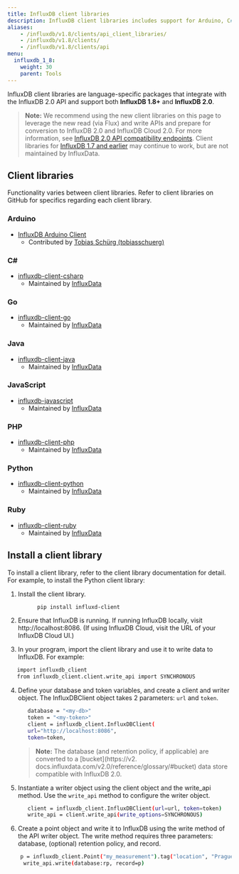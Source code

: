 ```yaml
---
title: InfluxDB client libraries
description: InfluxDB client libraries includes support for Arduino, C#, Go, Java, JavaScript, PHP, Python, and Ruby.
aliases:
    - /influxdb/v1.8/clients/api_client_libraries/
    - /influxdb/v1.8/clients/
    - /influxdb/v1.8/clients/api
menu:
  influxdb_1_8:
    weight: 30
    parent: Tools
---
```


InfluxDB client libraries are language-specific packages that integrate with the InfluxDB 2.0 API and support both **InfluxDB 1.8+** and **InfluxDB 2.0**.

>**Note:** We recommend using the new client libraries on this page to leverage the new read (via Flux) and write APIs and prepare for conversion to InfluxDB 2.0 and InfluxDB Cloud 2.0. For more information, see [InfluxDB 2.0 API compatibility endpoints](/influxdb/v1.8/tools/api/#influxdb-2.0-compatibility-endpoints). Client libraries for [InfluxDB 1.7 and earlier](/influxdb/v1.7/tools/api_client_libraries/) may continue to work, but are not maintained by InfluxData.

## Client libraries

Functionality varies between client libraries. Refer to client libraries on GitHub for specifics regarding each client library.

### Arduino

- [InfluxDB Arduino Client](https://github.com/tobiasschuerg/InfluxDB-Client-for-Arduino)
  - Contributed by [Tobias Schürg (tobiasschuerg)](https://github.com/tobiasschuerg)

### C\#

- [influxdb-client-csharp](https://github.com/influxdata/influxdb-client-csharp)
  - Maintained by [InfluxData](https://github.com/influxdata)

### Go

- [influxdb-client-go](https://github.com/influxdata/influxdb-client-go)
  - Maintained by [InfluxData](https://github.com/influxdata)

### Java

- [influxdb-client-java](https://github.com/influxdata/influxdb-client-java)
   - Maintained by [InfluxData](https://github.com/influxdata)

### JavaScript

* [influxdb-javascript](https://github.com/influxdata/influxdb-client-js)
   - Maintained by [InfluxData](https://github.com/influxdata)

### PHP

- [influxdb-client-php](https://github.com/influxdata/influxdb-client-php)
   - Maintained by [InfluxData](https://github.com/influxdata)

### Python

* [influxdb-client-python](https://github.com/influxdata/influxdb-client-python)
   - Maintained by [InfluxData](https://github.com/influxdata)

### Ruby

- [influxdb-client-ruby](https://github.com/influxdata/influxdb-client-ruby)
   - Maintained by [InfluxData](https://github.com/influxdata)

## Install a client library

To install a client library, refer to the client library documentation for detail. For example, to install the Python client library:

1. Install the client library.

   ```sh
         pip install influxd-client
   ```

2. Ensure that InfluxDB is running. If running InfluxDB locally, visit http://localhost:8086. (If using InfluxDB Cloud, visit the URL of your InfluxDB Cloud UI.)

3. In your program, import the client library and use it to write data to InfluxDB. For example:

  ```sh
     import influxdb_client
     from influxdb_client.client.write_api import SYNCHRONOUS
  ```

4. Define your database and token variables, and create a client and writer object. The InfluxDBClient object takes 2 parameters: `url` and `token`.

   ```sh
      database = "<my-db>"
      token = "<my-token>"
      client = influxdb_client.InfluxDBClient(
      url="http://localhost:8086",
      token=token,
   ```

      >**Note:** The database (and retention policy, if applicable) are converted to a [bucket](https://v2. docs.influxdata.com/v2.0/reference/glossary/#bucket) data store compatible with InfluxDB 2.0.
  
5. Instantiate a writer object using the client object and the write_api method. Use the `write_api` method to configure the writer object.

   ```sh
      client = influxdb_client.InfluxDBClient(url=url, token=token)
      write_api = client.write_api(write_options=SYNCHRONOUS)
   ```

6. Create a point object and write it to InfluxDB using the write method of the API writer object. The write method requires three parameters: database, (optional) retention policy, and record.

  ```sh 
      p = influxdb_client.Point("my_measurement").tag("location", "Prague").field("temperature", 25.3)
       write_api.write(database:rp, record=p)
  ```
